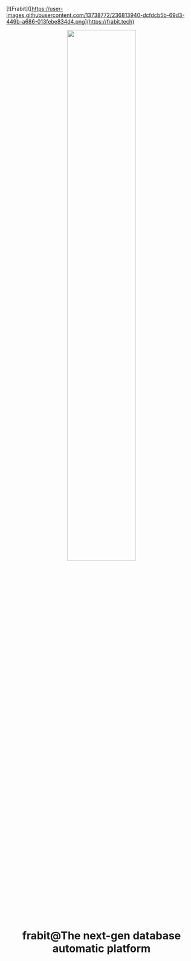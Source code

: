 [![Frabit]([https://user-images.githubusercontent.com/13738772/236813940-dcfdcb5b-69d3-449b-a686-013febe834d4.png](https://frabit.tech) 
<div align="center">
<p></p><p></p>
<p align="center" >
<img src="https://raw.githubusercontent.com/frabits/frabit/main/docs/images/dblist.png" width="60%" />
</p>
<h1>frabit@The next-gen database automatic platform</h1>
</div>
